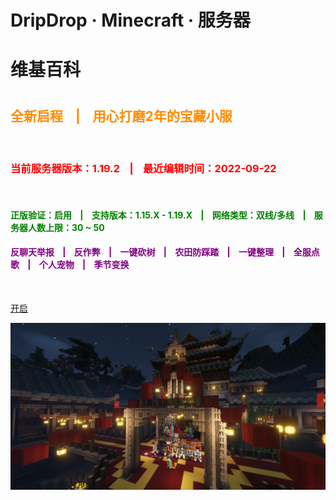 <h1><b>DripDrop · Minecraft · 服务器</b><h1>

<h1><b>维基百科</b><h1>

<h2><font color=#ff8c00>全新启程&nbsp;&nbsp;&nbsp;&nbsp;|&nbsp;&nbsp;&nbsp;&nbsp;用心打磨2年的宝藏小服</font></h2>

<br/>

<h3><font color=red>当前服务器版本：1.19.2&nbsp;&nbsp;&nbsp;&nbsp;|&nbsp;&nbsp;&nbsp;&nbsp;最近编辑时间：2022-09-22</font></h3>

<br/>

<h4><font color=green>正版验证：启用&nbsp;&nbsp;&nbsp;&nbsp;|&nbsp;&nbsp;&nbsp;&nbsp;支持版本：1.15.X - 1.19.X&nbsp;&nbsp;&nbsp;&nbsp;|&nbsp;&nbsp;&nbsp;&nbsp;网络类型：双线/多线&nbsp;&nbsp;&nbsp;&nbsp;|&nbsp;&nbsp;&nbsp;&nbsp;服务器人数上限：30 ~ 50</font></h4>

<h4><font color=purple>反聊天举报&nbsp;&nbsp;&nbsp;&nbsp;|&nbsp;&nbsp;&nbsp;&nbsp;反作弊&nbsp;&nbsp;&nbsp;&nbsp;|&nbsp;&nbsp;&nbsp;&nbsp;一键砍树&nbsp;&nbsp;&nbsp;&nbsp;|&nbsp;&nbsp;&nbsp;&nbsp;农田防踩踏&nbsp;&nbsp;&nbsp;&nbsp;|&nbsp;&nbsp;&nbsp;&nbsp;一键整理&nbsp;&nbsp;&nbsp;&nbsp;|&nbsp;&nbsp;&nbsp;&nbsp;全服点歌&nbsp;&nbsp;&nbsp;&nbsp;|&nbsp;&nbsp;&nbsp;&nbsp;个人宠物&nbsp;&nbsp;&nbsp;&nbsp;|&nbsp;&nbsp;&nbsp;&nbsp;季节变换</font></h4>

<br/>

[开启](homepage.md)

![](pics/cover.png)
